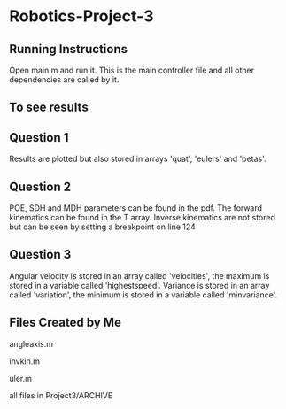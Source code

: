 # Robotics-Project-3

## Running Instructions
Open main.m and run it. This is the main controller file and all other dependencies are called by it.

## To see results
## Question 1
Results are plotted but also stored in arrays 'quat', 'eulers' and 'betas'.

## Question 2
POE, SDH and MDH parameters can be found in the pdf.
The forward kinematics can be found in the T array.
Inverse kinematics are not stored but can be seen by setting a breakpoint on line 124

## Question 3
Angular velocity is stored in an array called 'velocities', the maximum is stored in a variable called 'highestspeed'.
Variance is stored in an array called 'variation', the minimum is stored in a variable called 'minvariance'.

## Files Created by Me
angleaxis.m

invkin.m

uler.m

all files in Project3/ARCHIVE
